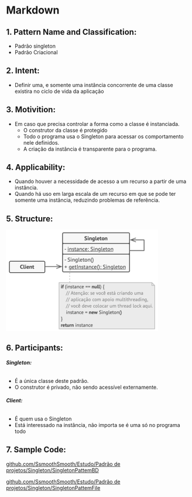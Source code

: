 # **Markdown**

## 1. **Pattern Name and Classification:**
* Padrão singleton
* Padrão Criacional

## 2. **Intent:**
*  Definir uma, e somente uma instância concorrente de uma classe existira no ciclo de vida 
   da aplicação
## 3. **Motivition:**
* Em caso que precisa controlar a forma como a classe é instanciada.
    * O construtor da classe é protegido
    * Todo o programa usa o Singleton para acessar os comportamento nele definidos.
    * A criação da instância é transparente para o programa.
## 4. **Applicability:**
* Quando houver a necessidade de acesso a um recurso a partir de uma instância.
* Quando há uso em larga escala de um recurso em que se pode ter somente uma instância,
  reduzindo problemas de referência.

## 5. **Structure:**
![Singleton](https://github.com/SsmoothSmooth/Estudo/blob/master/01%20-%20Programa%C3%A7%C3%A3o%20avan%C3%A7ada/Assets/Singleton.png)

## 6. **Participants:**

######    **Singleton:**
* É a única classe deste padrão.
* O construtor é privado, não sendo acessível externamente.

######    **Client:**
* É quem usa o Singleton
* Está interessado na instância, não importa se é uma só no programa todo 

## 7. **Sample Code:**
[github.com/SsmoothSmooth/Estudo/Padrão de projetos/Singleton/SingletonPattemBD](https://github.com/SsmoothSmooth/Estudo/tree/master/01%20-%20Programa%C3%A7%C3%A3o%20avan%C3%A7ada/Padr%C3%A3o%20de%20projetos/Singleton/SingletonPattemBD)

 [github.com/SsmoothSmooth/Estudo/Padrão de projetos/Singleton/SingletonPattemFile](https://github.com/SsmoothSmooth/Estudo/tree/master/01%20-%20Programa%C3%A7%C3%A3o%20avan%C3%A7ada/Padr%C3%A3o%20de%20projetos/Singleton/SingletonPattemFile)


